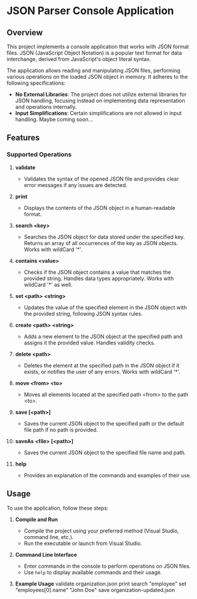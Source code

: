 # JSON Parser Console Application

## Overview

This project implements a console application that works with JSON format files. JSON (JavaScript Object Notation) is a popular text format for data interchange, derived from JavaScript's object literal syntax.

The application allows reading and manipulating JSON files, performing various operations on the loaded JSON object in memory. It adheres to the following specifications:

- **No External Libraries**: The project does not utilize external libraries for JSON handling, focusing instead on implementing data representation and operations internally.
- **Input Simplifications**: Certain simplifications are not allowed in input handling. Maybe coming soon...

## Features

### Supported Operations

1. **validate**
   - Validates the syntax of the opened JSON file and provides clear error messages if any issues are detected.

2. **print**
   - Displays the contents of the JSON object in a human-readable format.

3. **search \<key\>**
   - Searches the JSON object for data stored under the specified key. Returns an array of all occurrences of the key as JSON objects. Works with wildCard '*'.

4. **contains \<value\>**
   - Checks if the JSON object contains a value that matches the provided string. Handles data types appropriately. Works with wildCard '*' as well.

5. **set \<path\> \<string\>**
   - Updates the value of the specified element in the JSON object with the provided string, following JSON syntax rules.

6. **create \<path\> \<string\>**
   - Adds a new element to the JSON object at the specified path and assigns it the provided value. Handles validity checks.

7. **delete \<path\>**
   - Deletes the element at the specified path in the JSON object if it exists, or notifies the user of any errors. Works with wildCard '*'.

8. **move \<from\> \<to\>**
   - Moves all elements located at the specified path \<from\> to the path \<to\>.

9. **save [\<path\>]**
   - Saves the current JSON object to the specified path or the default file path if no path is provided.

10. **saveAs \<file\> [\<path\>]**
    - Saves the current JSON object to the specified file name and path.

11. **help**
    - Provides an explanation of the commands and examples of their use.

## Usage

To use the application, follow these steps:

1. **Compile and Run**
   - Compile the project using your preferred method (Visual Studio, command line, etc.).
   - Run the executable or launch from Visual Studio.

2. **Command Line Interface**
   - Enter commands in the console to perform operations on JSON files.
   - Use `help` to display available commands and their usage.

3. **Example Usage**
 validate organization.json
 print
 search "employee"
 set "employees[0].name" "John Doe"
 save organization-updated.json
